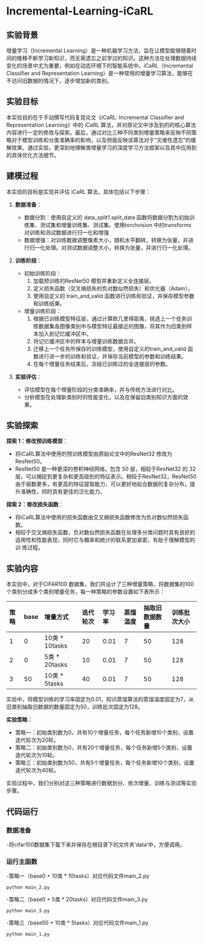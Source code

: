 # Incremental-Learning-iCaRL

## 实验背景

增量学习（Incremental Learning）是一种机器学习方法，旨在让模型能够随着时间的推移不断学习新知识，而无需遗忘之前学过的知识。这种方法在处理数据持续变化的场景中尤为重要，例如在动态环境下的智能系统中。iCaRL（Incremental Classifier and Representation Learning）是一种常用的增量学习算法，能够在不访问旧数据的情况下，逐步增加新的类别。

## 实验目标

本实验目的在于手动撰写代码复现论文《iCaRL: Incremental Classifier and Representation Learning》中的 iCaRL 算法，并对原论文中涉及到的的核心算法内容进行一定的修改与探索。最后，通过对比三种不同类别增量策略来反映不同策略对于模型训练和分类准确率的影响，以及侧面反映该算法对于“灾难性遗忘”的缓解效果。通过实验，更深刻地理解类增量学习的深度学习方法框架以及其中应用到的具体优化方法细节。

## 建模过程

本实验的目标是实现并评估 iCaRL 算法，具体包括以下步骤：

1. **数据准备**：
   - 数据分割：使用自定义的 data_split1.split_data 函数将数据分割为初始训练集、测试集和增量训练集、测试集。使用torchvision 中的transforms 对训练和测试数据进行归一化和增强
   - 数据增强：对训练数据调整像素大小，随机水平翻转，转换为张量，并进行归一化处理。对测试数据调整大小，转换为张量，并进行归一化处理。

2. **训练阶段**：
   - 初始训练阶段：
     1. 加载预训练的ResNet50 模型并重新定义全连接层。
     2. 定义损失函数（交叉熵损失的负对数似然损失）和优化器（Adam）。
     3. 使用自定义的 train_and_valid 函数进行训练和验证，并保存模型参数和训练结果。
   - 增量训练阶段：
     1. 根据已训练模型特征层，通过计算欧几里得距离，挑选上一个任务训练数据集各图像类别中与模型特征最接近的图像，将其作为旧类别样本加入到记忆缓冲区中。
     2. 将记忆缓冲区中的样本与增量训练数据合并。
     3. 迁移上一个任务所保存的训练模型，使用自定义的train_and_valid 函数进行进一步的训练和验证，并保存当前模型的参数和训练结果。
     4. 在每个增量任务结束后，冻结已训练过的全连接层的参数。

3. **实验评估**：
   - 评估模型在每个增量阶段的分类准确率，并与传统方法进行对比。
   - 分析模型在处理新类别时的性能变化，以及在保留旧类别知识方面的效果。

## 实验探索

**探索 1：修改预训练模型**：
   - 将iCaRL算法中使用的预训练模型由原始论文中的ResNet32 修改为 ResNet50。
   - ResNet50 是一种更深的卷积神经网络，包含 50 层，相较于ResNet32 的 32 层，可以捕捉到更复杂和更高级别的特征表示。相较于ResNet32，ResNet50 由于层数更多，有更高的特征提取能力，可以更好地拟合数据的复杂分布，提升准确性，同时具有更佳的泛化能力。

**探索 2：修改损失函数**：
   - 将iCaRL算法中使用的损失函数由交叉熵损失函数修改为负对数似然损失函数。
   - 相较于交叉熵损失函数，负对数似然损失函数在处理多分类问题时具有良好的适用性和性能表现，同时它与概率和统计的联系更加紧密，有助于理解模型的训
练过程。

## 实验内容

本实验中，对于CIFAR100 数据集，我们共设计了三种增量策略，将数据集的100个类别分成多个类别增量任务，每一种策略的参数设置如下表所示：

|策略|base|增量方式|迭代轮次|学习率|蒸馏温度|抽取旧数据数量|训练批次大小|
|:---|:---|:---|:---|:---|:---|:---|:---|
|1|0|10类 * 10tasks|20|0.01|7|50|128|
|2|0|5类 * 20tasks|10|0.01|7|50|128|
|3|50|10类 * 5tasks|40|0.01|7|50|128|

实验中，将模型训练的学习率固定为0.01，知识蒸馏算法的蒸馏温度固定为7，从旧类别抽取旧数据的数量固定为50，训练批次固定为128。

**实验策略**：
   - 策略一：初始类别数为0，共有10个增量任务，每个任务新增10个类别，设置迭代轮次为20轮。
   - 策略二：初始类别数为0，共有20个增量任务，每个任务新增5个类别，设置迭代轮次为10轮。
   - 策略三：初始类别数为50，共有5个增量任务，每个任务新增10个类别，设置迭代轮次为40轮。

实验过程中，我们分别对这三种策略进行数据划分、依次增量、训练与测试等实验
步骤。

## 代码运行

### 数据准备
-将cifar100数据集下载下来并保存在根目录下的文件夹‘data’中，方便调用。
### 运行主函数
-策略一（base0 + 10类 * 10tasks）对应代码文件main_2.py
```
python main_2.py
```
-策略二（base0 + 5类 * 20tasks）对应代码文件main_3.py
```
python main_3.py
```
-策略三（base50 + 10类 * 5tasks）对应代码文件main_1.py
```
python main_1.py
```
